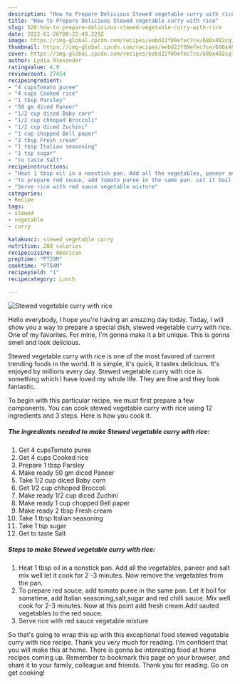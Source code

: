 ```yaml
---
description: "How to Prepare Delicious Stewed vegetable curry with rice"
title: "How to Prepare Delicious Stewed vegetable curry with rice"
slug: 528-how-to-prepare-delicious-stewed-vegetable-curry-with-rice
date: 2022-01-26T00:22:49.229Z
image: https://img-global.cpcdn.com/recipes/eebd22f09efec7ce/680x482cq70/stewed-vegetable-curry-with-rice-recipe-main-photo.jpg
thumbnail: https://img-global.cpcdn.com/recipes/eebd22f09efec7ce/680x482cq70/stewed-vegetable-curry-with-rice-recipe-main-photo.jpg
cover: https://img-global.cpcdn.com/recipes/eebd22f09efec7ce/680x482cq70/stewed-vegetable-curry-with-rice-recipe-main-photo.jpg
author: Lydia Alexander
ratingvalue: 4.9
reviewcount: 27454
recipeingredient:
- "4 cupsTomato puree"
- "4 cups Cooked rice"
- "1 tbsp Parsley"
- "50 gm diced Paneer"
- "1/2 cup diced Baby corn"
- "1/2 cup chhoped Broccoli"
- "1/2 cup diced Zuchini"
- "1 cup chopped Bell paper"
- "2 tbsp Fresh cream"
- "1 tbsp Italian seasoning"
- "1 tsp sugar"
- "to taste Salt"
recipeinstructions:
- "Heat 1 tbsp oil in a nonstick pan. Add all the vegetables, paneer and salt mix well let it cook for 2 -3 minutes. Now remove the vegetables from the pan."
- "To prepare red souce, add tomato puree in the same pan. Let it boil for sometime, add Italian seasoning,salt,sugar and red chilli sauce. Mix well cook for 2-3 minutes. Now at this point add fresh cream.Add sauted vegetables to the red souce."
- "Serve rice with red sauce vegetable mixture"
categories:
- Recipe
tags:
- stewed
- vegetable
- curry

katakunci: stewed vegetable curry 
nutrition: 288 calories
recipecuisine: American
preptime: "PT29M"
cooktime: "PT54M"
recipeyield: "1"
recipecategory: Lunch

---
```



![Stewed vegetable curry with rice](https://img-global.cpcdn.com/recipes/eebd22f09efec7ce/680x482cq70/stewed-vegetable-curry-with-rice-recipe-main-photo.jpg)

Hello everybody, I hope you're having an amazing day today. Today, I will show you a way to prepare a special dish, stewed vegetable curry with rice. One of my favorites. For mine, I'm gonna make it a bit unique. This is gonna smell and look delicious.

Stewed vegetable curry with rice is one of the most favored of current trending foods in the world. It is simple, it's quick, it tastes delicious. It's enjoyed by millions every day. Stewed vegetable curry with rice is something which I have loved my whole life. They are fine and they look fantastic.




To begin with this particular recipe, we must first prepare a few components. You can cook stewed vegetable curry with rice using 12 ingredients and 3 steps. Here is how you cook it.

<!--inarticleads1-->

##### The ingredients needed to make Stewed vegetable curry with rice:

1. Get 4 cupsTomato puree
1. Get 4 cups Cooked rice
1. Prepare 1 tbsp Parsley
1. Make ready 50 gm diced Paneer
1. Take 1/2 cup diced Baby corn
1. Get 1/2 cup chhoped Broccoli
1. Make ready 1/2 cup diced Zuchini
1. Make ready 1 cup chopped Bell paper
1. Make ready 2 tbsp Fresh cream
1. Take 1 tbsp Italian seasoning
1. Take 1 tsp sugar
1. Get to taste Salt




<!--inarticleads2-->

##### Steps to make Stewed vegetable curry with rice:

1. Heat 1 tbsp oil in a nonstick pan. Add all the vegetables, paneer and salt mix well let it cook for 2 -3 minutes. Now remove the vegetables from the pan.
1. To prepare red souce, add tomato puree in the same pan. Let it boil for sometime, add Italian seasoning,salt,sugar and red chilli sauce. Mix well cook for 2-3 minutes. Now at this point add fresh cream.Add sauted vegetables to the red souce.
1. Serve rice with red sauce vegetable mixture




So that's going to wrap this up with this exceptional food stewed vegetable curry with rice recipe. Thank you very much for reading. I'm confident that you will make this at home. There is gonna be interesting food at home recipes coming up. Remember to bookmark this page on your browser, and share it to your family, colleague and friends. Thank you for reading. Go on get cooking!
